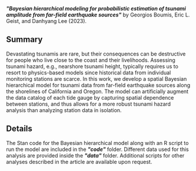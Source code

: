 ***"Bayesian hierarchical modeling for probabilistic estimation of tsunami amplitude from far-field earthquake sources"*** by Georgios Boumis, Eric L. Geist, and Danhyang Lee (2023).

## Summary
Devastating tsunamis are rare, but their consequences can be destructive for people who live close to the coast and their livelihoods. Assessing tsunami hazard, e.g., nearshore tsunami height, typically requires us to resort to physics-based models since historical data from individual monitoring stations are scarce. In this work, we develop a spatial Bayesian hierarchical model for tsunami data from far-field earthquake sources along the shorelines of California and Oregon. The model can artificially augment the data catalog of each tide gauge by capturing spatial dependence between stations, and thus allows for a more robust tsunami hazard analysis than analyzing station data in isolation.

## Details
The Stan code for the Bayesian hierarchical model along with an R script to run the model are included in the ***"code"*** folder. Different data used for this analysis are provided inside the ***"data"*** folder. Additional scripts for other analyses described in the article are available upon request.
